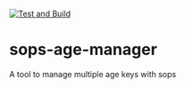 [![Test and Build](https://github.com/SayHeyD/sops-age-manager/actions/workflows/test-and-build.yaml/badge.svg)](https://github.com/SayHeyD/sops-age-manager/actions/workflows/test-and-build.yaml)

# sops-age-manager

A tool to manage multiple age keys with sops
